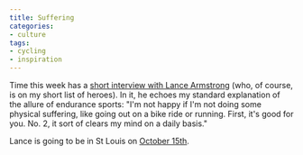 ```yaml
---
title: Suffering
categories:
- culture
tags:
- cycling
- inspiration
---
```


Time this week has a [short interview with Lance Armstrong][1] (who, of course, is on my short list of heroes).  In it, he echoes my standard explanation of the allure of endurance sports: "I'm not happy if I'm not doing some physical suffering, like going out on a bike ride or running. First, it's good for you. No. 2, it sort of clears my mind on a daily basis."

   [1]: http://www.time.com/time/magazine/article/0,9171,1101030929-488805,00.html

Lance is going to be in St Louis on [October 15th][2].

   [2]: http://record.wustl.edu/news/page/normal/1127.html

